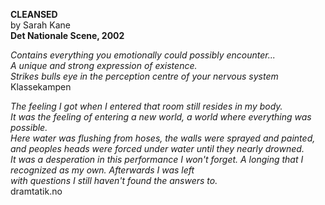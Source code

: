 **CLEANSED**  
by Sarah Kane  
**Det Nationale Scene, 2002**

*Contains everything you emotionally could possibly encounter...*  
*A unique and strong expression of existence.*  
*Strikes bulls eye in the perception centre of your nervous system*  
Klassekampen

*The feeling I got when I entered that room still resides in my body.  
It was the feeling of entering a new world, a world where everything was possible.  
Here water was flushing from hoses, the walls were sprayed and painted,  
and peoples heads were forced under water until they nearly drowned.  
It was a desperation in this performance I won't forget. 
A longing that I recognized as my own. Afterwards I was left  
with questions I still haven't found the answers to.*  
dramtatik.no

